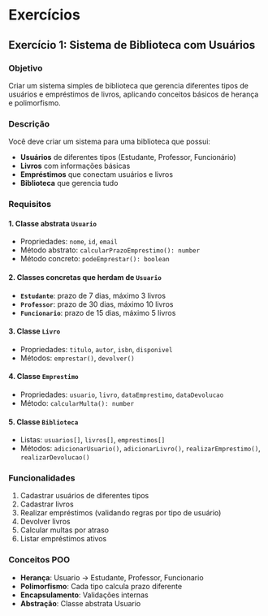 # Exercícios

## Exercício 1: Sistema de Biblioteca com Usuários

### Objetivo
Criar um sistema simples de biblioteca que gerencia diferentes tipos de usuários e empréstimos de livros, aplicando conceitos básicos de herança e polimorfismo.

### Descrição
Você deve criar um sistema para uma biblioteca que possui:
- **Usuários** de diferentes tipos (Estudante, Professor, Funcionário)
- **Livros** com informações básicas
- **Empréstimos** que conectam usuários e livros
- **Biblioteca** que gerencia tudo

### Requisitos

#### 1. Classe abstrata `Usuario`
- Propriedades: `nome`, `id`, `email`
- Método abstrato: `calcularPrazoEmprestimo(): number`
- Método concreto: `podeEmprestar(): boolean`

#### 2. Classes concretas que herdam de `Usuario`
- **`Estudante`**: prazo de 7 dias, máximo 3 livros
- **`Professor`**: prazo de 30 dias, máximo 10 livros  
- **`Funcionario`**: prazo de 15 dias, máximo 5 livros

#### 3. Classe `Livro`
- Propriedades: `titulo`, `autor`, `isbn`, `disponivel`
- Métodos: `emprestar()`, `devolver()`

#### 4. Classe `Emprestimo`
- Propriedades: `usuario`, `livro`, `dataEmprestimo`, `dataDevolucao`
- Método: `calcularMulta(): number`

#### 5. Classe `Biblioteca`
- Listas: `usuarios[]`, `livros[]`, `emprestimos[]`
- Métodos: `adicionarUsuario()`, `adicionarLivro()`, `realizarEmprestimo()`, `realizarDevolucao()`

### Funcionalidades
1. Cadastrar usuários de diferentes tipos
2. Cadastrar livros
3. Realizar empréstimos (validando regras por tipo de usuário)
4. Devolver livros
5. Calcular multas por atraso
6. Listar empréstimos ativos

### Conceitos POO
- **Herança**: Usuario → Estudante, Professor, Funcionario
- **Polimorfismo**: Cada tipo calcula prazo diferente
- **Encapsulamento**: Validações internas
- **Abstração**: Classe abstrata Usuario
